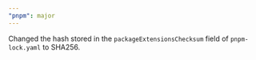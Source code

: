 ```yaml
---
"pnpm": major
---
```


Changed the hash stored in the `packageExtensionsChecksum` field of `pnpm-lock.yaml` to SHA256.
